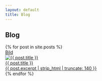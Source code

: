 ```yaml
---
layout: default
title: Blog
---
```


<h2>Blog</h2>
<div class="blog-grid">
  {% for post in site.posts %}
<a class="blog-card" href="{{ post.url | relative_url }}">
  <div class="card-img">Bild</div>
    <img src="{{ post.image }}" alt="{{ post.title }}">
  <div class="card-content">
    <div class="card-title">{{ post.title }}</div>
    <div class="card-desc">{{ post.excerpt | strip_html | truncate: 140 }}</div>
  </div>
</a>
  {% endfor %}
</div>
